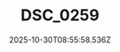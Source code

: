 ---
title: "DSC_0259"
description: ""
image: "/uploads/photos/1761814558530-DSC_0259.webp"
display: "/uploads/photos/1761814558530-DSC_0259-display.webp"
thumbnail: "/uploads/photos/1761814558530-DSC_0259-thumb.webp"
width: 6000
height: 4000
featured: true
date: 2025-10-30T08:55:58.536Z
order: 0
---